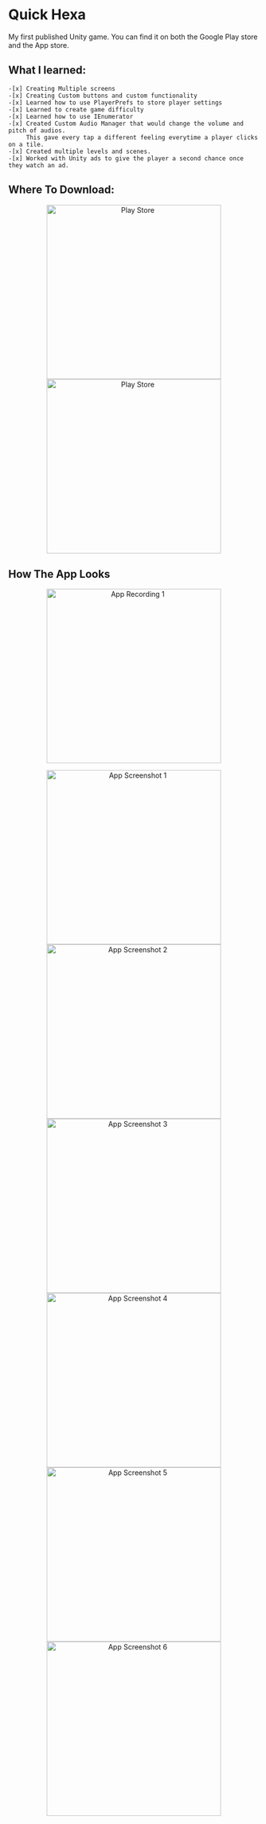 # Quick Hexa

My first published Unity game. You can find it on both the Google Play store and the App store. 

## What I learned:

	-[x] Creating Multiple screens
	-[x] Creating Custom buttons and custom functionality
	-[x] Learned how to use PlayerPrefs to store player settings
	-[x] Learned to create game difficulty
	-[x] Learned how to use IEnumerator
	-[x] Created Custom Audio Manager that would change the volume and pitch of audios. 
	     This gave every tap a different feeling everytime a player clicks on a tile.
	-[x] Created multiple levels and scenes.
	-[x] Worked with Unity ads to give the player a second chance once they watch an ad.

## Where To Download:

<p align="center">
  <a href="http://apple.com/us/app/quick-hexa/id150772390">
    <img src="https://github.com/bolagadalla/Quick_Hexa/blob/main/Screenshots/AppStore.png?raw=true" width="350" title="Play Store">
  </a>
  <a href="https://play.google.com/store/apps/details?id=com.AMFUNNYGAMES.QuickHexa">
    <img src="https://github.com/bolagadalla/Quick_Hexa/blob/main/Screenshots/GooglePlay.png?raw=true" width="350" title="Play Store">
  </a>
</p>

## How The App Looks

<p align="center">
  <img src="https://github.com/bolagadalla/Quick_Hexa/blob/main/Screenshots/gameplay001.gif?raw=true" width="350" title="App Recording 1">
</p>
<p align="center">
  <img src="https://github.com/bolagadalla/Quick_Hexa/blob/main/Screenshots/Screenshot_1.jpg?raw=true" width="350" title="App Screenshot 1">
  <img src="https://github.com/bolagadalla/Quick_Hexa/blob/main/Screenshots/Screenshot_2.jpg?raw=true" width="350" title="App Screenshot 2">
  <img src="https://github.com/bolagadalla/Quick_Hexa/blob/main/Screenshots/Screenshot_3.jpg?raw=true" width="350" title="App Screenshot 3">
  <img src="https://github.com/bolagadalla/Quick_Hexa/blob/main/Screenshots/Screenshot_4.jpg?raw=true" width="350" title="App Screenshot 4">
  <img src="https://github.com/bolagadalla/Quick_Hexa/blob/main/Screenshots/Screenshot_5.jpg?raw=true" width="350" title="App Screenshot 5">
  <img src="https://github.com/bolagadalla/Quick_Hexa/blob/main/Screenshots/Screenshot_6.jpg?raw=true" width="350" title="App Screenshot 6">
</p>
